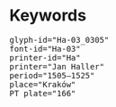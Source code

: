 # Keywords
<pre>
glyph-id="Ha-03_0305"
font-id="Ha-03"
printer-id="Ha"
printer="Jan Haller"
period="1505–1525"
place="Kraków"
PT plate="166"
</pre>
